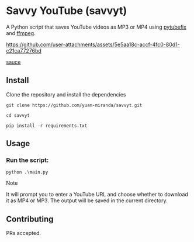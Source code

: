 # Savvy YouTube (savvyt)

A Python script that saves YouTube videos as MP3 or MP4 using [pytubefix](https://github.com/JuanBindez/pytubefix) and [ffmpeg](https://ffmpeg.org/).


https://github.com/user-attachments/assets/5e5aa18c-accf-4fc0-80d1-c21ca77276bd

[sauce](https://youtu.be/dQw4w9WgXcQ?si=_N2JCn6x8-l7MRFC)

## Install

Clone the repository and install the dependencies

```
git clone https://github.com/yuan-miranda/savvyt.git
```

```
cd savvyt
```

```
pip install -r requirements.txt
```

## Usage

### Run the script:

```
python .\main.py
```
> [!NOTE]
> It will prompt you to enter a YouTube URL and choose whether to download it as MP4 or MP3. The output will be saved in the current directory.

## Contributing

PRs accepted.

